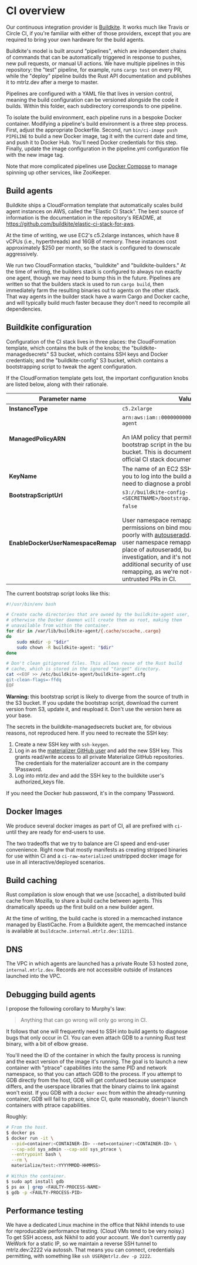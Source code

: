 # CI overview

Our continuous integration provider is [Buildkite]. It works much like Travis or
Circle CI, if you're familiar with either of those providers, except that you
are required to bring your own hardware for the build agents.

Buildkite's model is built around "pipelines", which are independent chains
of commands that can be automatically triggered in response to pushes,
new pull requests, or manual UI actions. We have multiple pipelines in this
repository: the "test" pipeline, for example, runs `cargo test` on every PR,
while the "deploy" pipeline builds the Rust API documentation and publishes
it to mtrlz.dev after a merge to master.

Pipelines are configured with a YAML file that lives in version control,
meaning the build configuration can be versioned alongside the code it builds.
Within this folder, each subdirectory corresponds to one pipeline.

To isolate the build environment, each pipeline runs in a bespoke Docker
container. Modifying a pipeline's build environment is a three step process.
First, adjust the appropriate Dockerfile. Second, run `bin/ci-image push
PIPELINE` to build a new Docker image, tag it with the current date and time,
and push it to Docker Hub. You'll need Docker credentials for this step.
Finally, update the image configuration in the pipeline.yml configuration file
with the new image tag.

Note that more complicated pipelines use [Docker Compose] to manage spinning up
other services, like ZooKeeper.

## Build agents

Buildkite ships a CloudFormation template that automatically scales build agent
instances on AWS, called the "Elastic CI Stack". The best source of information
is the documentation in the repository's README, at
<https://github.com/buildkite/elastic-ci-stack-for-aws>.

At the time of writing, we use EC2's c5.2xlarge instances, which have 8 vCPUs
(i.e., hyperthreads) and 16GB of memory. These instances cost approximately $250
per month, so the stack is configured to downscale aggressively.

We run two CloudFormation stacks, "buildkite" and "buildkite-builders." At the
time of writing, the builders stack is configured to always run exactly one
agent, though we may need to bump this in the future. Pipelines are written so
that the builders stack is used to run `cargo build`, then immediately farm the
resulting binaries out to agents on the other stack. That way agents in the
builder stack have a warm Cargo and Docker cache, and will typically build
much faster because they don't need to recompile all dependencies.

## Buildkite configuration

Configuration of the CI stack lives in three places: the CloudFormation
template, which contains the bulk of the knobs; the "buildkite-managedsecrets"
S3 bucket, which contains SSH keys and Docker credentials; and the
"buildkite-config" S3 bucket, which contains a bootstrapping script to tweak the
agent configuration.

If the CloudFormation template gets lost, the important configuration knobs are
listed below, along with their rationale.

Parameter name                     | Value
---------------------------------- | -----
**InstanceType**                   | `c5.2xlarge`
**ManagedPolicyARN**               | `arn:aws:iam::000000000000:policy/buildkite-agent`<br><br>An IAM policy that permits access to the bootstrap script in the buildkite-config S3 bucket. This is documented in detail in the official CI stack documentation.
**KeyName**                        | The name of an EC2 SSH key that will permit you to log into the build agents, should you need to diagnose a problem.
**BootstrapScriptUrl**             | `s3://buildkite-config-<SECRETNAME>/bootstrap.sh`
**EnableDockerUserNamespaceRemap** | `false`<br><br>User namespace remapping breaks permissions on bind mounts, as it interacts poorly with [autouseradd]. It's possible that user namespace remapping could be used in place of autouseradd, but that requires some investigation, and it's not like we need the additional security of user namespace remapping, as we're not currently running untrusted PRs in CI.

The current bootstrap script looks like this:

```bash
#!/usr/bin/env bash

# Create cache directories that are owned by the buildkite-agent user,
# otherwise the Docker daemon will create them as root, making them
# unavailable from within the container.
for dir in /var/lib/buildkite-agent/{.cache/sccache,.cargo}
do
    sudo mkdir -p "$dir"
    sudo chown -R buildkite-agent: "$dir"
done

# Don't clean gitignored files. This allows reuse of the Rust build
# cache, which is stored in the ignored "target" directory.
cat <<EOF >> /etc/buildkite-agent/buildkite-agent.cfg
git-clean-flags=-ffdq
EOF
```

**Warning:** this bootstrap script is likely to diverge from the source of truth
in the S3 bucket. If you update the bootstrap script, download the current
version from S3, update it, and reupload it. Don't use the version here as your
base.

The secrets in the buildkite-managedsecrets bucket are, for obvious reasons, not
reproduced here. If you need to recreate the SSH key:

  1. Create a new SSH key with `ssh-keygen`.
  2. Log in as the [materializer GitHub user] and add the new SSH key. This
     grants read/write access to all private Materialize GitHub repositories.
     The credentials for the materializer account are in the company 1Password.
  3. Log into mtrlz.dev and add the SSH key to the buildkite user's
     authorized_keys file.

If you need the Docker hub password, it's in the company 1Password.

## Docker Images

We produce several docker images as part of CI, all are prefixed with `ci-`
until they are ready for end-users to use.

The two tradeoffs that we try to balance are CI speed and end-user convenience.
Right now that mostly manifests as creating stripped binaries for use within CI
and a `ci-raw-materialized` unstripped docker image for use in all
interactive/deployed scenarios.

## Build caching

Rust compilation is slow enough that we use [sccache], a distributed build cache
from Mozilla, to share a build cache between agents. This dramatically speeds up
the first build on a new builder agent.

At the time of writing, the build cache is stored in a memcached instance
managed by ElastiCache. From a Buildkite agent, the memcached instance is
available at `buildcache.internal.mtrlz.dev:11211`.

## DNS

The VPC in which agents are launched has a private Route 53 hosted zone,
`internal.mtrlz.dev`. Records are not accessible outside of instances launched
into the VPC.

## Debugging build agents

I propose the following corollary to Murphy's law:

  > Anything that can go wrong will only go wrong in CI.

It follows that one will frequently need to SSH into build agents to diagnose
bugs that only occur in CI. You can even attach GDB to a running Rust test
binary, with a bit of elbow grease.

You'll need the ID of the container in which the faulty process is running and
the exact version of the image it's running. The goal is to launch a new
container with "ptrace" capabilities into the same PID and network namespace,
so that you can attach GDB to the process. If you attempt to GDB directly from the host, GDB will get confused because userspace differs, and the userspace libraries that the binary claims to link against won't exist. If you GDB with a `docker exec` from within the already-running container, GDB will fail to ptrace, since CI, quite reasonably, doesn't launch containers with ptrace capabilities.

Roughly:

```bash
# From the host.
$ docker ps
$ docker run -it \
  --pid=container:<CONTAINER-ID> --net=container:<CONTAINER-ID> \
  --cap-add sys_admin --cap-add sys_ptrace \
  --entrypoint bash \
  --rm \
  materialize/test:<YYYYMMDD-HHMMSS>

# Within the container.
$ sudo apt install gdb
$ ps ax | grep <FAULTY-PROCESS-NAME>
$ gdb -p <FAULTY-PROCESS-PID>
```

## Performance testing

We have a dedicated Linux machine in the office that Nikhil intends to use for
reproducable performance testing. (Cloud VMs tend to be very noisy.) To get SSH
access, ask Nikhil to add your account. We don't currently pay WeWork for a
static IP, so we maintain a reverse SSH tunnel to mtrlz.dev:2222 via autossh.
That means you can connect, credentials permitting, with something like `ssh
USER@mtrlz.dev -p 2222`.

[Buildkite]: https://buildkite.com
[Docker Compose]: https://docs.docker.com/compose/
[autouseradd]: https://github.com/benesch/autouseradd
[materializer GitHub user]: https://github.com/materializer
